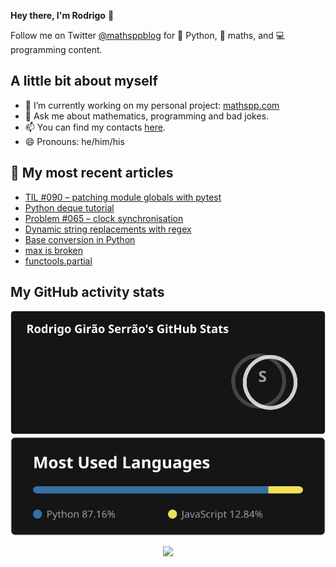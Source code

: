 **Hey there, I'm Rodrigo** 👋

Follow me on Twitter [@mathsppblog][twitter] for 🐍 Python, 🧠 maths, and 💻 programming content.


## A little bit about myself

- 🔭 I’m currently working on my personal project: [mathspp.com](https://mathspp.com)
- 💬 Ask me about mathematics, programming and bad jokes.
- 📫 You can find my contacts [here](https://mathspp.com/about#contacts).
- 😄 Pronouns: he/him/his


## 📖 My most recent articles

<!-- BLOG-POST-LIST:START -->
- [TIL #090 – patching module globals with pytest](https://mathspp.com/blog/til/patching-module-globals-with-pytest)
- [Python deque tutorial](https://mathspp.com/blog/python-deque-tutorial)
- [Problem #065 – clock synchronisation](https://mathspp.com/blog/problems/clock-synchronisation)
- [Dynamic string replacements with regex](https://mathspp.com/blog/dynamic-string-replacements-with-regex)
- [Base conversion in Python](https://mathspp.com/blog/base-conversion-in-python)
- [max is broken](https://mathspp.com/blog/max-is-broken)
- [functools.partial](https://mathspp.com/blog/functools-partial)
<!-- BLOG-POST-LIST:END -->


##  My GitHub activity stats

<!-- Thanks to ofek! -->

<img src="general_stats.svg" alt="GitHub Statistics" loading="lazy">

<img src="language_stats.svg" alt="Top Languages" loading="lazy">

<p align='center'><img src='https://visitor-badge.laobi.icu/badge?page_id=RodrigoGiraoSerrao'></p>

[twitter]: https://twitter.com/mathsppblog
